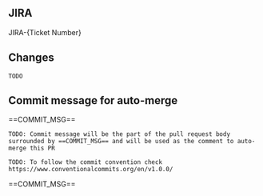 ## JIRA
JIRA-{Ticket Number}

## Changes
`TODO`

## Commit message for auto-merge
==COMMIT_MSG==

`TODO: Commit message will be the part of the pull request body surrounded by ==COMMIT_MSG== and will be used as the comment to auto-merge this PR`

`TODO: To follow the commit convention check https://www.conventionalcommits.org/en/v1.0.0/`

==COMMIT_MSG==